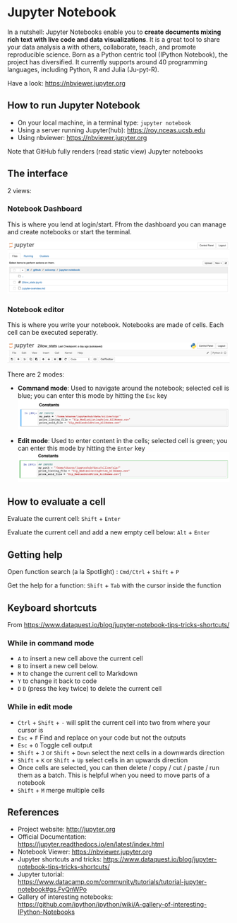 Jupyter Notebook
================

In a nutshell: Jupyter Notebooks enable you to **create documents mixing rich text with live code and data visualizations**. It is a great tool to share your data analysis a with others, collaborate, teach, and promote reproducible science. Born as a Python centric tool (IPython Notebook), the project has diversified. It currently supports around 40 programming languages, including Python, R and Julia (Ju-pyt-R).

Have a look: <https://nbviewer.jupyter.org>

## How to run Jupyter Notebook

- On your local machine, in a terminal type: `jupyter notebook`
- Using a server running Jupyter(hub): https://roy.nceas.ucsb.edu
- Using nbviewer: <https://nbviewer.jupyter.org>

Note that GitHub fully renders (read static view) Jupyter notebooks

## The interface

2 views: 

### Notebook Dashboard 

This is where you lend at login/start. Ffrom the dashboard you can manage and create notebooks or start the terminal.

![dashboard](images/jupyter-dashboard.png) 


### Notebook editor

This is where you write your notebook. Notebooks are made of cells. Each cell can be executed seperatly.

![dashboard](images/jupyter-notebook.png) 


There are 2 modes:

- **Command mode**: Used to navigate around the notebook; selected cell is blue; you can enter this mode by hitting the `Esc` key
![dashboard](images/jupyter-command.png) 

- **Edit mode**: Used to enter content in the cells; selected cell is green; you can enter this mode by hitting the `Enter` key
![dashboard](images/jupyter-edit.png) 

## How to evaluate a cell

Evaluate the current cell: `Shift` + `Enter`

Evaluate the current cell and add a new empty cell below: `Alt` + `Enter`

## Getting help

Open function search (a la Spotlight) : `Cmd/Ctrl` + `Shift` + `P`

Get the help for a function: `Shift` + `Tab` with the cursor inside the function

## Keyboard shortcuts

From <https://www.dataquest.io/blog/jupyter-notebook-tips-tricks-shortcuts/>

### While in command mode

- `A` to insert a new cell above the current cell
- `B` to insert a new cell below.
- `M` to change the current cell to Markdown
- `Y` to change it back to code
- `D` `D` (press the key twice) to delete the current cell

### While in edit mode 

- `Ctrl` + `Shift` + `-` will split the current cell into two from where your cursor is
- `Esc` + `F` Find and replace on your code but not the outputs
- `Esc` + `O` Toggle cell output
- `Shift` + `J` or `Shift` + `Down` select the next cells in a downwards direction 
- `Shift` + `K` or `Shift` + `Up` select cells in an upwards direction 
- Once cells are selected, you can then delete / copy / cut / paste / run them as a batch. This is helpful when you need to move parts of a notebook
- `Shift` + `M` merge multiple cells


## References

- Project website: <http://jupyter.org>
- Official Documentation: <https://jupyter.readthedocs.io/en/latest/index.html>
- Notebook Viewer: <https://nbviewer.jupyter.org>
- Jupyter shortcuts and tricks: <https://www.dataquest.io/blog/jupyter-notebook-tips-tricks-shortcuts/>
- Jupyter tutorial: <https://www.datacamp.com/community/tutorials/tutorial-jupyter-notebook#gs.FvQnWPo>
- Gallery of interesting notebooks: <https://github.com/ipython/ipython/wiki/A-gallery-of-interesting-IPython-Notebooks>